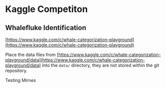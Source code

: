 # Kaggle Competiton
## Whalefluke Identification

[https://www.kaggle.com/c/whale-categorization-playground](https://www.kaggle.com/c/whale-categorization-playground)

Place the data files from [https://www.kaggle.com/c/whale-categorization-playground/data](https://www.kaggle.com/c/whale-categorization-playground/data) into the `data/` directory, they are not stored within the git repository.

Testing Mirnes
